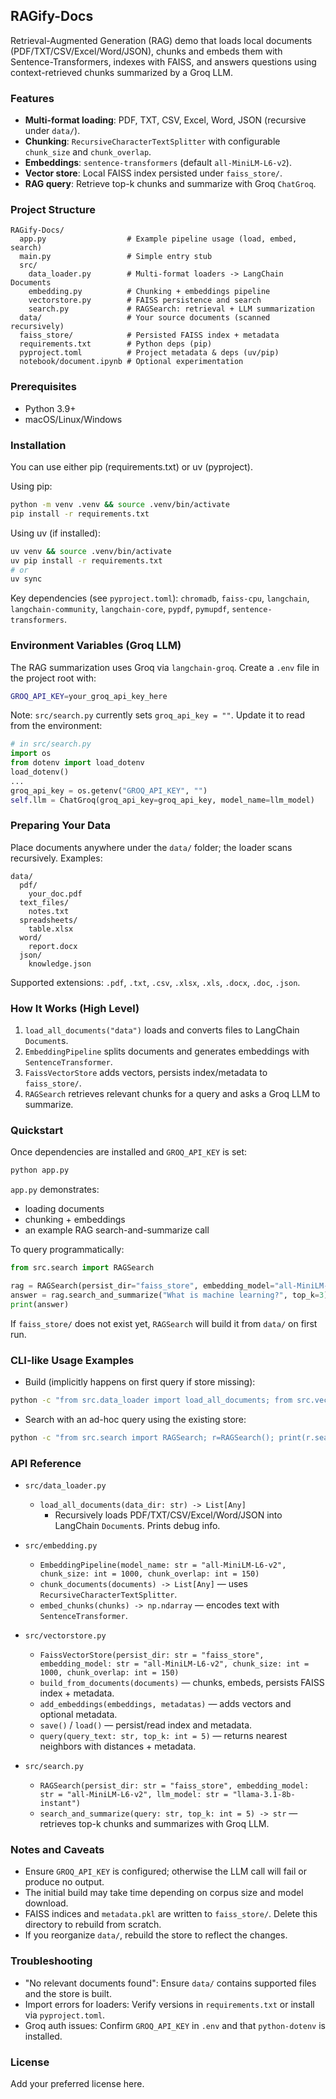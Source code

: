 ## RAGify-Docs

Retrieval-Augmented Generation (RAG) demo that loads local documents (PDF/TXT/CSV/Excel/Word/JSON), chunks and embeds them with Sentence-Transformers, indexes with FAISS, and answers questions using context-retrieved chunks summarized by a Groq LLM.

### Features
- **Multi-format loading**: PDF, TXT, CSV, Excel, Word, JSON (recursive under `data/`).
- **Chunking**: `RecursiveCharacterTextSplitter` with configurable `chunk_size` and `chunk_overlap`.
- **Embeddings**: `sentence-transformers` (default `all-MiniLM-L6-v2`).
- **Vector store**: Local FAISS index persisted under `faiss_store/`.
- **RAG query**: Retrieve top-k chunks and summarize with Groq `ChatGroq`.

### Project Structure
```text
RAGify-Docs/
  app.py                  # Example pipeline usage (load, embed, search)
  main.py                 # Simple entry stub
  src/
    data_loader.py        # Multi-format loaders -> LangChain Documents
    embedding.py          # Chunking + embeddings pipeline
    vectorstore.py        # FAISS persistence and search
    search.py             # RAGSearch: retrieval + LLM summarization
  data/                   # Your source documents (scanned recursively)
  faiss_store/            # Persisted FAISS index + metadata
  requirements.txt        # Python deps (pip)
  pyproject.toml          # Project metadata & deps (uv/pip)
  notebook/document.ipynb # Optional experimentation
```

### Prerequisites
- Python 3.9+
- macOS/Linux/Windows

### Installation
You can use either pip (requirements.txt) or uv (pyproject).

Using pip:
```bash
python -m venv .venv && source .venv/bin/activate
pip install -r requirements.txt
```

Using uv (if installed):
```bash
uv venv && source .venv/bin/activate
uv pip install -r requirements.txt
# or
uv sync
```

Key dependencies (see `pyproject.toml`): `chromadb`, `faiss-cpu`, `langchain`, `langchain-community`, `langchain-core`, `pypdf`, `pymupdf`, `sentence-transformers`.

### Environment Variables (Groq LLM)
The RAG summarization uses Groq via `langchain-groq`. Create a `.env` file in the project root with:
```bash
GROQ_API_KEY=your_groq_api_key_here
```

Note: `src/search.py` currently sets `groq_api_key = ""`. Update it to read from the environment:
```python
# in src/search.py
import os
from dotenv import load_dotenv
load_dotenv()
...
groq_api_key = os.getenv("GROQ_API_KEY", "")
self.llm = ChatGroq(groq_api_key=groq_api_key, model_name=llm_model)
```

### Preparing Your Data
Place documents anywhere under the `data/` folder; the loader scans recursively.
Examples:
```text
data/
  pdf/
    your_doc.pdf
  text_files/
    notes.txt
  spreadsheets/
    table.xlsx
  word/
    report.docx
  json/
    knowledge.json
```
Supported extensions: `.pdf`, `.txt`, `.csv`, `.xlsx`, `.xls`, `.docx`, `.doc`, `.json`.

### How It Works (High Level)
1. `load_all_documents("data")` loads and converts files to LangChain `Document`s.
2. `EmbeddingPipeline` splits documents and generates embeddings with `SentenceTransformer`.
3. `FaissVectorStore` adds vectors, persists index/metadata to `faiss_store/`.
4. `RAGSearch` retrieves relevant chunks for a query and asks a Groq LLM to summarize.

### Quickstart
Once dependencies are installed and `GROQ_API_KEY` is set:
```bash
python app.py
```
`app.py` demonstrates:
- loading documents
- chunking + embeddings
- an example RAG search-and-summarize call

To query programmatically:
```python
from src.search import RAGSearch

rag = RAGSearch(persist_dir="faiss_store", embedding_model="all-MiniLM-L6-v2", llm_model="llama-3.1-8b-instant")
answer = rag.search_and_summarize("What is machine learning?", top_k=3)
print(answer)
```

If `faiss_store/` does not exist yet, `RAGSearch` will build it from `data/` on first run.

### CLI-like Usage Examples
- Build (implicitly happens on first query if store missing):
```bash
python -c "from src.data_loader import load_all_documents; from src.vectorstore import FaissVectorStore; docs=load_all_documents('data'); vs=FaissVectorStore(); vs.build_from_documents(docs)"
```

- Search with an ad-hoc query using the existing store:
```bash
python -c "from src.search import RAGSearch; r=RAGSearch(); print(r.search_and_summarize('Summarize neural networks', top_k=5))"
```

### API Reference
- `src/data_loader.py`
  - `load_all_documents(data_dir: str) -> List[Any]`
    - Recursively loads PDF/TXT/CSV/Excel/Word/JSON into LangChain `Document`s. Prints debug info.

- `src/embedding.py`
  - `EmbeddingPipeline(model_name: str = "all-MiniLM-L6-v2", chunk_size: int = 1000, chunk_overlap: int = 150)`
  - `chunk_documents(documents) -> List[Any]` — uses `RecursiveCharacterTextSplitter`.
  - `embed_chunks(chunks) -> np.ndarray` — encodes text with `SentenceTransformer`.

- `src/vectorstore.py`
  - `FaissVectorStore(persist_dir: str = "faiss_store", embedding_model: str = "all-MiniLM-L6-v2", chunk_size: int = 1000, chunk_overlap: int = 150)`
  - `build_from_documents(documents)` — chunks, embeds, persists FAISS index + metadata.
  - `add_embeddings(embeddings, metadatas)` — adds vectors and optional metadata.
  - `save()` / `load()` — persist/read index and metadata.
  - `query(query_text: str, top_k: int = 5)` — returns nearest neighbors with distances + metadata.

- `src/search.py`
  - `RAGSearch(persist_dir: str = "faiss_store", embedding_model: str = "all-MiniLM-L6-v2", llm_model: str = "llama-3.1-8b-instant")`
  - `search_and_summarize(query: str, top_k: int = 5) -> str` — retrieves top-k chunks and summarizes with Groq LLM.

### Notes and Caveats
- Ensure `GROQ_API_KEY` is configured; otherwise the LLM call will fail or produce no output.
- The initial build may take time depending on corpus size and model download.
- FAISS indices and `metadata.pkl` are written to `faiss_store/`. Delete this directory to rebuild from scratch.
- If you reorganize `data/`, rebuild the store to reflect the changes.

### Troubleshooting
- "No relevant documents found": Ensure `data/` contains supported files and the store is built.
- Import errors for loaders: Verify versions in `requirements.txt` or install via `pyproject.toml`.
- Groq auth issues: Confirm `GROQ_API_KEY` in `.env` and that `python-dotenv` is installed.

### License
Add your preferred license here.